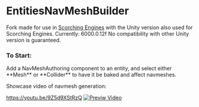 # EntitiesNavMeshBuilder

Fork made for use in [Scorching Engines](https://store.steampowered.com/app/2640660/Scorching_Engines/)
with the Unity version also used for Scorching Engines.
Currently: 6000.0.12f
No compatibility with other Unity version is guaranteed.

<h3>To Start:</h3>
Add a NavMeshAuthoring component to an entity, and select either **Mesh** or **Collider** to have it be baked and affect
navmeshes.

Showcase video of navmesh generation:

https://youtu.be/9Z5d9XStRzQ
<a href="https://youtu.be/9Z5d9XStRzQ" target="_blank">
<img src="https://github.com/bustedbunny/EntitiesNavMeshBuilder/assets/30902981/f3bd9dea-e9eb-474c-ae6b-0f4c86ddc98b" alt="Previw Video" />
</a>
